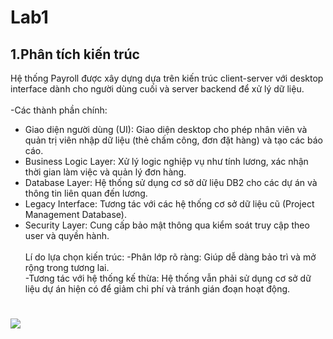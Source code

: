 # Lab1
## 1.Phân tích kiến trúc
Hệ thống Payroll được xây dựng dựa trên kiến trúc client-server với desktop interface dành cho người dùng cuối và server backend để xử lý dữ liệu.<br> <br>
-Các thành phần chính: <br>
+ Giao diện người dùng (UI): Giao diện desktop cho phép nhân viên và quản trị viên nhập dữ liệu (thẻ chấm công, đơn đặt hàng) và tạo các báo cáo.<br>
+ Business Logic Layer: Xử lý logic nghiệp vụ như tính lương, xác nhận thời gian làm việc và quản lý đơn hàng.<br>
+ Database Layer: Hệ thống sử dụng cơ sở dữ liệu DB2 cho các dự án và thông tin liên quan đến lương.<br>
+ Legacy Interface: Tương tác với các hệ thống cơ sở dữ liệu cũ (Project Management Database).<br>
+ Security Layer: Cung cấp bảo mật thông qua kiểm soát truy cập theo user và quyền hành.<br> <br>
Lí do lựa chọn kiến trúc:
-Phân lớp rõ ràng: Giúp dễ dàng bảo trì và mở rộng trong tương lai.<br>
-Tương tác với hệ thống kế thừa: Hệ thống vẫn phải sử dụng cơ sở dữ liệu dự án hiện có để giảm chi phí và tránh gián đoạn hoạt động.


# ![](https://www.planttext.com/api/plantuml/png/P93D2G9138NlKqKgi0HnPHKyY89QG8X1H-T7CbbX4IlpO4csu8pWxehNbxpllUJrU4wIecZZdKbd6q1YOgDM7SCQMudEmQPDoXugeQDL9cs4ZRaWdV70i5l0pG2GmvHWQpqJoduUnNTYndWE-j7klN7Q91iups_3pHAuORbQuZ_gMY9bGvGXfaR5YkWNDFCN5rlckbhrS8cdN7w98TjAeU7m6r6q3Cz7ZKRZhgBfkXQrJpHcmc5VNlS6003__mC0) 


